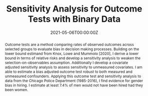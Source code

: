 ---
title: "Sensitivity Analysis for Outcome Tests with Binary Data"
collection: publications
authors:
  - Elisha Cohen
date: "2021-05-06T00:00:00Z"
doi: ""

# Schedule page publish date (NOT publication's date).
publishDate: "2017-01-01T00:00:00Z"

# Publication type.
# Legend: 0 = Uncategorized; 1 = Conference paper; 2 = Journal article;
# 3 = Preprint / Working Paper; 4 = Report; 5 = Book; 6 = Book section;
# 7 = Thesis; 8 = Patent
#publication_types: ["2"]
publication_types: ["3"]

# Publication name and optional abbreviated publication name.
publication: ""
publication_short: ""

abstract: Outcome tests are a method comparing rates of observed outcomes across selected groups to evaluate bias in decision making processes. Building on the lower bound estimand from Knox, Lowe and Mummolo [2020], I derive a lower bound in terms of relative risks and develop a sensitivity analysis to weaken the selection-on-observables assumption. Additionally I develop a covariate adjusted sensitivity analysis to assess sensitivity to unmeasured covariates. I am able to estimate a bias adjusted outcome test robust to both measured and unmeasured confounders. Applying this outcome test and sensitivity analysis to data from the Chicago Police Department (1985-2016), I find evidence for gender bias in hiring. I estimate at least 7.4% of men would not have been hired had they been women.

# Summary. An optional shortened abstract.
summary: ""

tags: ""
featured: false

# links:
# - name: ""
#   url: ""
url_pdf: "PDFs/"
---